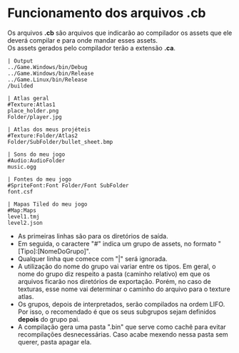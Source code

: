 # Funcionamento dos arquivos **.cb**
Os arquivos **.cb** são arquivos que indicarão ao compilador os assets que ele deverá compilar e para onde mandar esses assets.<br>
Os assets gerados pelo compilador terão a extensão **.ca**.

```
| Output
../Game.Windows/bin/Debug
../Game.Windows/bin/Release
../Game.Linux/bin/Release
/builded

| Atlas geral
#Texture:Atlas1
place_holder.png
Folder/player.jpg

| Atlas dos meus projéteis
#Texture:Folder/Atlas2
Folder/SubFolder/bullet_sheet.bmp

| Sons do meu jogo
#Audio:AudioFolder
music.ogg

| Fontes do meu jogo
#SpriteFont:Font Folder/Font SubFolder
font.csf

| Mapas Tiled do meu jogo
#Map:Maps
level1.tmj
level2.json
```

* As primeiras linhas são para os diretórios de saída.
* Em seguida, o caractere "#" indica um grupo de assets, no formato "[Tipo]:[NomeDoGrupo]".
* Qualquer linha que comece com "|" será ignorada.
* A utilização do nome do grupo vai variar entre os tipos. Em geral, o nome do grupo diz respeito a pasta (caminho relativo) em que os arquivos ficarão nos diretórios de exportação. Porém, no caso de texturas, esse nome vai determinar o caminho do arquivo para o texture atlas.
* Os grupos, depois de interpretados, serão compilados na ordem LIFO. Por isso, o recomendado é que os seus subgrupos sejam definidos **depois** do grupo pai.
* A compilação gera uma pasta ".bin" que serve como cachê para evitar recompilações desnecessárias. Caso acabe mexendo nessa pasta sem querer, pasta apagar ela.